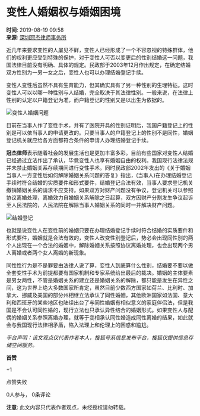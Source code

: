 # 变性人婚姻权与婚姻困境

**时间**: 2019-08-19 09:58  
**来源**: [深圳冠杰律师事务所](https://www.sohu.com/a/334703342_99960281?spm=smpc.content-abroad.content.1.17375546439046bQyfVv)

近几年来要求变性的人屡见不鲜，变性人已经形成了一个不容忽视的特殊群体，他们的权利更应受到特殊的保护，对于变性人可否以变更后的性别结婚这一问题，我国法律目前没有明确、具体的规定。民政部于2003年12月作出规定，在确定结婚双方性别为一男一女之后，变性人也可以办理结婚登记手续。

变性人变性后虽然不具有生育能力，但其确实具有了另一种性别的生理特征。这时变性人可以以哪一种性别与人结婚，完全取决于其法律性别。一般来说，在法律上性别的认定以户籍登记为准，而户籍登记的性别又是以出生为依据的。

![变性人婚姻问题](http://5b0988e595225.cdn.sohucs.com/images/20190819/db346ca6806c44009095c67d820277c0.jpeg)

目前在当事人作了变性手术，并有了医院开具的性别证明后，我国户籍登记上的性别是可以依当事人的申请更改的。只要当事人的户籍登记上的性别不是同性，婚姻登记机关就应给各方面都符合条件的申请人办理结婚登记手续。

**冠杰律师**表示随着社会的发展生活也是更加丰富多彩。目前有些国家对变性人结婚已经通过立法作出了承认，毕竟变性人也享有婚姻自由的权利。我国现行法律法规并未禁止婚姻关系存续期间进行变性手术。同时民政部2002年发出的《关于婚姻当事人一方变性后如何解除婚姻关系问题的答复》指出，(当事人)在办理结婚登记手续时符合结婚的实质要件和形式要件，结婚登记合法有效，当事人要求登记机关撤销婚姻关系的请求不应支持。如果双方对财产问题没有争议，登记机关可以参照协议离婚处理，离婚效力自婚姻关系解除之日起算，双方因财产分割发生争议起诉至人民法院的，人民法院在解除当事人婚姻关系的同时一并解决财产问题。

![结婚登记](http://5b0988e595225.cdn.sohucs.com/images/20190819/3284eb2eabe34fd28c8905679fb57b8e.jpeg)

也就是说变性人在变性前的婚姻只要在办理结婚登记手续时符合结婚的实质要件和形式要件，婚姻就是合法有效的，变性人改变性别登记后，势必会出现同性别的两个人出现在一个合法的婚姻中，解除婚姻关系按照协议离婚处理，也会出现两个男人离婚或者两个女人离婚的新现象。

同性性行为是不是罪要由法律人说了算，变性人到底算什么性别，结婚要不要以做全套变性手术为前提都要有国家机制和专家系统给出最后的裁决。婚姻的主体要素是男女两性，不管是婚姻关系的建立还是婚姻关系的解除，都只能是发生在异性之间，这为世界上绝大多数国家所肯定，虽然目前少数西方国家如荷兰、比利时、加拿大、挪威及美国的部分州相继立法承认了同性婚姻，其他欧洲国家如法国、意大利和西班牙的某些地区也陆续出台了与同性婚姻有相似意义的家庭伴侣法，但是我国是不会认可同性婚的，现行立法也只承认异性结合的婚姻形式。如果变性人与配偶的婚姻关系参照离婚办理，就等于变相承认同性婚造成同性离婚的结果，如此就会与我国现行法律相矛盾，陷入法理上和伦理上的困惑和尴尬。

_平台声明：该文观点仅代表作者本人，搜狐号系信息发布平台，搜狐仅提供信息存储空间服务。_

**首赞**

+1

点赞失败

0人参与， 0条评论

**注意**: 此文内容只代表作者观点，未经授权请勿转载。
<!-- tcd_original_link https://www.sohu.com/a/334703342_99960281 -->
